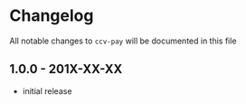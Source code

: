 # Changelog

All notable changes to `ccv-pay` will be documented in this file

## 1.0.0 - 201X-XX-XX

- initial release

